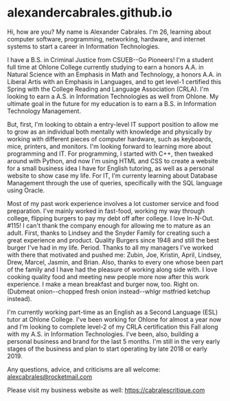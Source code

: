 # alexandercabrales.github.io

Hi, how are you? My name is Alexander Cabrales. I'm 26, learning about computer software, programming, networking, hardware, and internet systems to start a career in Information Technologies.

I have a B.S. in Criminal Justice from CSUEB--Go Pioneers! I'm a student full time at Ohlone College currently studying to earn a honors A.A. in Natural Science with an Emphasis in Math and Technology, a honors A.A. in Liberal Artis with an Emphasis in Languages, and to get level-1 certified this Spring with the College Reading and Language Association (CRLA). I'm looking to earn a A.S. in Information Technologies as well from Ohlone. My ultimate goal in the future for my education is to earn a B.S. in Information Technology Management.

But, first, I'm looking to obtain a entry-level IT support position to allow me to grow as an individual both mentally with knowledge and physically by working with different pieces of computer hardware, such as keyboards, mice, printers, and monitors. I'm looking forward to learning more about programming and IT. For programming, I started with C++, then tweaked around with Python, and now I'm using HTML and CSS to create a website for a small business idea I have for English tutoring, as well as a personal website to show case my life. For IT, I'm currenty learning about Database Management through the use of queries, specifically with the SQL language using Oracle.

Most of my past work experience involves a lot customer service and food preparation. I've mainly worked in fast-food, working my way through college, flipping burgers to pay my debt off after college. I love In-N-Out. #115! I can't thank the company enough for allowing me to mature as an adult. First, thanks to Lindsey and the Snyder Family for creating such a great experience and product. Quality Burgers since 1948 and still the best burger I've had in my life. Period. Thanks to all my managers I've worked with there that motivated and pushed me: Zubin, Joe, Kristin, April, Lindsey, Drew, Marcel, Jasmin, and Brian. Also, thanks to every one whose been part of the family and I have had the pleasure of working along side with. I love cooking quality food and meeting new people more now after this work experience. I make a mean breakfast and burger now, too. Right on. (Dubmeat onion--chopped fresh onion instead--whlgr mstfried ketchup instead).

I'm currently working part-time as an English as a Second Language (ESL) tutor at Ohlone College. I've been working for Ohlone for almost a year now and I'm looking to complete level-2 of my CRLA certification this Fall along with my A.S. in Information Technologies. I've been, also, building a personal business and brand for the last 5 months. I'm still in the very early stages of the business and plan to start operating by late 2018 or early 2019.

Any questions, advice, and criticisms are all welcome: alexcabrales@rocketmail.com

Please visit my business website as well: https://cabralescritique.com
